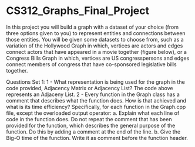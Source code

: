 # CS312_Graphs_Final_Project


In this project you will build a graph with a dataset of your choice (from three options given
to you) to represent entities and connections between those entities. You will be given
some datasets to choose from, such as a variation of the Hollywood Graph in which,
vertices are actors and edges connect actors that have appeared in a movie together
(figure below), or a Congress Bills Graph in which, vertices are US congresspersons and
edges connect members of congress that have co-sponsored legislative bills together.


Questions Set 1:
1 - What representation is being used for the graph in the code provided, Adjacency Matrix or Adjacency List? The code above represents an Adjaceny List.
2 - Every function in the Graph class has a comment that describes what the function does. How is that achieved and what is its time efficiency? Specifically, for each function in the Graph.cpp file, except the overloaded output operator:
a. Explain what each line of code in the function does. Do not repeat the comment that has been provided for the function, which describes the general purpose of the function. Do this by adding a comment at the end of the line.
b. Give the Big-O time of the function. Write it as comment before the function header.